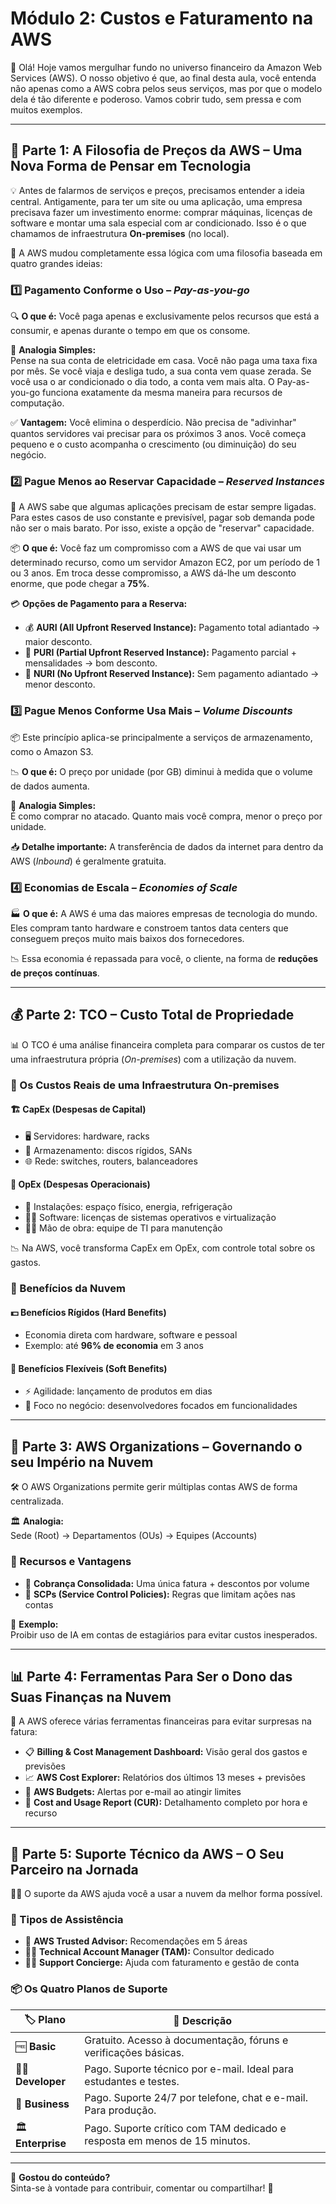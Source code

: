 # Módulo 2: Custos e Faturamento na AWS

👋 Olá! Hoje vamos mergulhar fundo no universo financeiro da Amazon Web Services (AWS). O nosso objetivo é que, ao final desta aula, você entenda não apenas como a AWS cobra pelos seus serviços, mas por que o modelo dela é tão diferente e poderoso. Vamos cobrir tudo, sem pressa e com muitos exemplos.

---

## 🧠 Parte 1: A Filosofia de Preços da AWS – Uma Nova Forma de Pensar em Tecnologia

💡 Antes de falarmos de serviços e preços, precisamos entender a ideia central. Antigamente, para ter um site ou uma aplicação, uma empresa precisava fazer um investimento enorme: comprar máquinas, licenças de software e montar uma sala especial com ar condicionado. Isso é o que chamamos de infraestrutura **On-premises** (no local).

🚀 A AWS mudou completamente essa lógica com uma filosofia baseada em quatro grandes ideias:

### 1️⃣ Pagamento Conforme o Uso – *Pay-as-you-go*

🔍 **O que é:** Você paga apenas e exclusivamente pelos recursos que está a consumir, e apenas durante o tempo em que os consome.

🔌 **Analogia Simples:**  
Pense na sua conta de eletricidade em casa. Você não paga uma taxa fixa por mês. Se você viaja e desliga tudo, a sua conta vem quase zerada. Se você usa o ar condicionado o dia todo, a conta vem mais alta. O Pay-as-you-go funciona exatamente da mesma maneira para recursos de computação.

✅ **Vantagem:** Você elimina o desperdício. Não precisa de "adivinhar" quantos servidores vai precisar para os próximos 3 anos. Você começa pequeno e o custo acompanha o crescimento (ou diminuição) do seu negócio.

### 2️⃣ Pague Menos ao Reservar Capacidade – *Reserved Instances*

🧠 A AWS sabe que algumas aplicações precisam de estar sempre ligadas. Para estes casos de uso constante e previsível, pagar sob demanda pode não ser o mais barato. Por isso, existe a opção de "reservar" capacidade.

📦 **O que é:** Você faz um compromisso com a AWS de que vai usar um determinado recurso, como um servidor Amazon EC2, por um período de 1 ou 3 anos. Em troca desse compromisso, a AWS dá-lhe um desconto enorme, que pode chegar a **75%**.

💳 **Opções de Pagamento para a Reserva:**

- 💰 **AURI (All Upfront Reserved Instance):** Pagamento total adiantado → maior desconto.
- 💸 **PURI (Partial Upfront Reserved Instance):** Pagamento parcial + mensalidades → bom desconto.
- 🧾 **NURI (No Upfront Reserved Instance):** Sem pagamento adiantado → menor desconto.

### 3️⃣ Pague Menos Conforme Usa Mais – *Volume Discounts*

📦 Este princípio aplica-se principalmente a serviços de armazenamento, como o Amazon S3.

📉 **O que é:** O preço por unidade (por GB) diminui à medida que o volume de dados aumenta.

🛒 **Analogia Simples:**  
É como comprar no atacado. Quanto mais você compra, menor o preço por unidade.

📥 **Detalhe importante:** A transferência de dados da internet para dentro da AWS (*Inbound*) é geralmente gratuita.

### 4️⃣ Economias de Escala – *Economies of Scale*

🏭 **O que é:** A AWS é uma das maiores empresas de tecnologia do mundo. Eles compram tanto hardware e constroem tantos data centers que conseguem preços muito mais baixos dos fornecedores.

📉 Essa economia é repassada para você, o cliente, na forma de **reduções de preços contínuas**.

---

## 💰 Parte 2: TCO – Custo Total de Propriedade

📊 O TCO é uma análise financeira completa para comparar os custos de ter uma infraestrutura própria (*On-premises*) com a utilização da nuvem.

### 💸 Os Custos Reais de uma Infraestrutura On-premises

#### 🏗️ CapEx (Despesas de Capital)

- 🖥️ Servidores: hardware, racks
- 💾 Armazenamento: discos rígidos, SANs
- 🌐 Rede: switches, routers, balanceadores

#### 🔧 OpEx (Despesas Operacionais)

- 🏢 Instalações: espaço físico, energia, refrigeração
- 🧑‍💻 Software: licenças de sistemas operativos e virtualização
- 👷‍♂️ Mão de obra: equipe de TI para manutenção

📉 Na AWS, você transforma CapEx em OpEx, com controle total sobre os gastos.

### 🎯 Benefícios da Nuvem

#### 💵 Benefícios Rígidos (Hard Benefits)

- Economia direta com hardware, software e pessoal
- Exemplo: até **96% de economia** em 3 anos

#### 🌟 Benefícios Flexíveis (Soft Benefits)

- ⚡ Agilidade: lançamento de produtos em dias
- 🎯 Foco no negócio: desenvolvedores focados em funcionalidades

---

## 🏢 Parte 3: AWS Organizations – Governando o seu Império na Nuvem

🛠️ O AWS Organizations permite gerir múltiplas contas AWS de forma centralizada.

🏛️ **Analogia:**  
Sede (Root) → Departamentos (OUs) → Equipes (Accounts)

### 🔐 Recursos e Vantagens

- 🧾 **Cobrança Consolidada:** Uma única fatura + descontos por volume
- 📜 **SCPs (Service Control Policies):** Regras que limitam ações nas contas

🧪 **Exemplo:**  
Proibir uso de IA em contas de estagiários para evitar custos inesperados.

---

## 📊 Parte 4: Ferramentas Para Ser o Dono das Suas Finanças na Nuvem

🧰 A AWS oferece várias ferramentas financeiras para evitar surpresas na fatura:

- 📋 **Billing & Cost Management Dashboard:** Visão geral dos gastos e previsões
- 📈 **AWS Cost Explorer:** Relatórios dos últimos 13 meses + previsões
- 🚨 **AWS Budgets:** Alertas por e-mail ao atingir limites
- 🧾 **Cost and Usage Report (CUR):** Detalhamento completo por hora e recurso

---

## 🛟 Parte 5: Suporte Técnico da AWS – O Seu Parceiro na Jornada

🧑‍💻 O suporte da AWS ajuda você a usar a nuvem da melhor forma possível.

### 🧠 Tipos de Assistência

- 🤖 **AWS Trusted Advisor:** Recomendações em 5 áreas
- 👨‍🏫 **Technical Account Manager (TAM):** Consultor dedicado
- 🧑‍💼 **Support Concierge:** Ajuda com faturamento e gestão de conta

### 📦 Os Quatro Planos de Suporte

| 🏷️ Plano        | 💬 Descrição                                                                 |
|------------------|------------------------------------------------------------------------------|
| 🆓 **Basic**      | Gratuito. Acesso à documentação, fóruns e verificações básicas.              |
| 👩‍💻 **Developer** | Pago. Suporte técnico por e-mail. Ideal para estudantes e testes.           |
| 🏢 **Business**   | Pago. Suporte 24/7 por telefone, chat e e-mail. Para produção.               |
| 🏛️ **Enterprise** | Pago. Suporte crítico com TAM dedicado e resposta em menos de 15 minutos.   |

---

📌 **Gostou do conteúdo?**  
Sinta-se à vontade para contribuir, comentar ou compartilhar! 🚀
